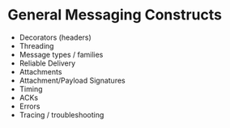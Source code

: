 # General Messaging Constructs

* Decorators (headers)
* Threading
* Message types / families
* Reliable Delivery
* Attachments
* Attachment/Payload Signatures
* Timing
* ACKs
* Errors
* Tracing / troubleshooting
